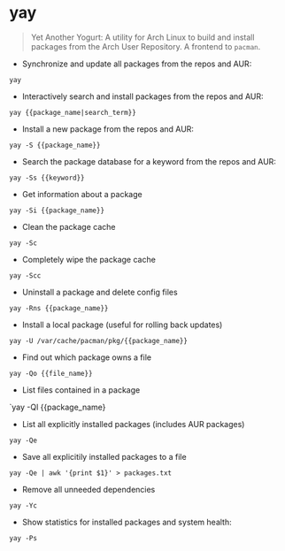 # yay

> Yet Another Yogurt: A utility for Arch Linux to build and install packages from the Arch User Repository.
> A frontend to `pacman`.

- Synchronize and update all packages from the repos and AUR:

`yay`

- Interactively search and install packages from the repos and AUR:

`yay {{package_name|search_term}}`

- Install a new package from the repos and AUR:

`yay -S {{package_name}}`

- Search the package database for a keyword from the repos and AUR:

`yay -Ss {{keyword}}`

- Get information about a package

`yay -Si {{package_name}}`

- Clean the package cache

`yay -Sc`

- Completely wipe the package cache

`yay -Scc`

- Uninstall a package and delete config files

`yay -Rns {{package_name}}`

- Install a local package (useful for rolling back updates)

`yay -U /var/cache/pacman/pkg/{{package_name}}`

- Find out which package owns a file

`yay -Qo {{file_name}}`

- List files contained in a package

`yay -Ql {{package_name}

- List all explicitly installed packages (includes AUR packages)

`yay -Qe`

- Save all explicitily installed packages to a file

`yay -Qe | awk '{print $1}' > packages.txt`

- Remove all unneeded dependencies

`yay -Yc`

- Show statistics for installed packages and system health:

`yay -Ps`
